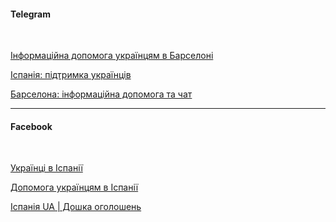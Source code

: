 #### Telegram
</br>

[Інформаційна допомога українцям в Барселоні](https://t.me/infohelpBCN)

[Іспанія: підтримка українців](https://t.me/espana_ucrania)

[Барселона: інформаційна допомога та чат](https://t.me/+4Ot2EekByC82NTg8)

***

#### Facebook
</br>

[Українці в Іспанії](https://www.facebook.com/groups/asistenciaucranianos/?mibextid=HsNCOg)

[Допомога українцям в Іспанії](https://www.facebook.com/groups/357723959598475/?ref=share)

[Іспанія UA | Дошка оголошень](https://www.facebook.com/groups/spain.ua/?ref=share)